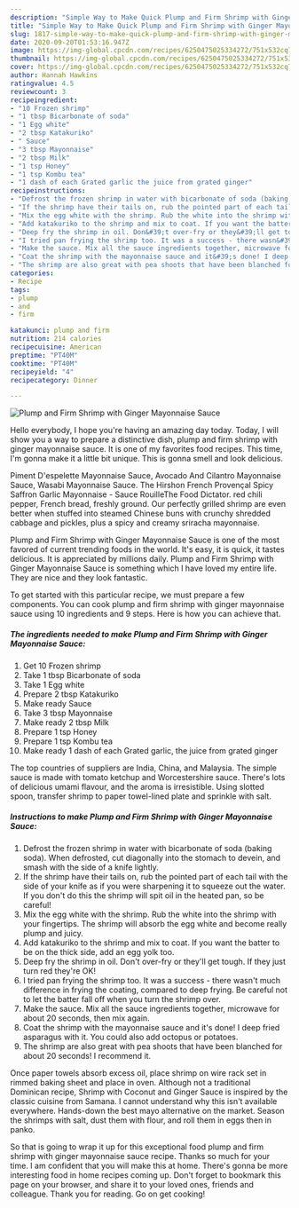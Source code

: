 ```yaml
---
description: "Simple Way to Make Quick Plump and Firm Shrimp with Ginger Mayonnaise Sauce"
title: "Simple Way to Make Quick Plump and Firm Shrimp with Ginger Mayonnaise Sauce"
slug: 1817-simple-way-to-make-quick-plump-and-firm-shrimp-with-ginger-mayonnaise-sauce
date: 2020-09-20T01:53:16.947Z
image: https://img-global.cpcdn.com/recipes/6250475025334272/751x532cq70/plump-and-firm-shrimp-with-ginger-mayonnaise-sauce-recipe-main-photo.jpg
thumbnail: https://img-global.cpcdn.com/recipes/6250475025334272/751x532cq70/plump-and-firm-shrimp-with-ginger-mayonnaise-sauce-recipe-main-photo.jpg
cover: https://img-global.cpcdn.com/recipes/6250475025334272/751x532cq70/plump-and-firm-shrimp-with-ginger-mayonnaise-sauce-recipe-main-photo.jpg
author: Hannah Hawkins
ratingvalue: 4.5
reviewcount: 3
recipeingredient:
- "10 Frozen shrimp"
- "1 tbsp Bicarbonate of soda"
- "1 Egg white"
- "2 tbsp Katakuriko"
- " Sauce"
- "3 tbsp Mayonnaise"
- "2 tbsp Milk"
- "1 tsp Honey"
- "1 tsp Kombu tea"
- "1 dash of each Grated garlic the juice from grated ginger"
recipeinstructions:
- "Defrost the frozen shrimp in water with bicarbonate of soda (baking soda). When defrosted, cut diagonally into the stomach to devein, and smash with the side of a knife lightly."
- "If the shrimp have their tails on, rub the pointed part of each tail with the side of your knife as if you were sharpening it to squeeze out the water. If you don&#39;t do this the shrimp will spit oil in the heated pan, so be careful!"
- "Mix the egg white with the shrimp. Rub the white into the shrimp with your fingertips. The shrimp will absorb the egg white and become really plump and juicy."
- "Add katakuriko to the shrimp and mix to coat. If you want the batter to be on the thick side, add an egg yolk too."
- "Deep fry the shrimp in oil. Don&#39;t over-fry or they&#39;ll get tough. If they just turn red they&#39;re OK!"
- "I tried pan frying the shrimp too. It was a success - there wasn&#39;t much difference in frying the coating, compared to deep frying. Be careful not to let the batter fall off when you turn the shrimp over."
- "Make the sauce. Mix all the sauce ingredients together, microwave for about 20 seconds, then mix again."
- "Coat the shrimp with the mayonnaise sauce and it&#39;s done! I deep fried asparagus with it. You could also add octopus or potatoes."
- "The shrimp are also great with pea shoots that have been blanched for about 20 seconds! I recommend it."
categories:
- Recipe
tags:
- plump
- and
- firm

katakunci: plump and firm 
nutrition: 214 calories
recipecuisine: American
preptime: "PT40M"
cooktime: "PT40M"
recipeyield: "4"
recipecategory: Dinner

---
```



![Plump and Firm Shrimp with Ginger Mayonnaise Sauce](https://img-global.cpcdn.com/recipes/6250475025334272/751x532cq70/plump-and-firm-shrimp-with-ginger-mayonnaise-sauce-recipe-main-photo.jpg)

Hello everybody, I hope you're having an amazing day today. Today, I will show you a way to prepare a distinctive dish, plump and firm shrimp with ginger mayonnaise sauce. It is one of my favorites food recipes. This time, I'm gonna make it a little bit unique. This is gonna smell and look delicious.

Piment D&#39;espelette Mayonnaise Sauce, Avocado And Cilantro Mayonnaise Sauce, Wasabi Mayonnaise Sauce. The Hirshon French Provençal Spicy Saffron Garlic Mayonnaise - Sauce RouilleThe Food Dictator. red chili pepper, French bread, freshly ground. Our perfectly grilled shrimp are even better when stuffed into steamed Chinese buns with crunchy shredded cabbage and pickles, plus a spicy and creamy sriracha mayonnaise.

Plump and Firm Shrimp with Ginger Mayonnaise Sauce is one of the most favored of current trending foods in the world. It's easy, it is quick, it tastes delicious. It is appreciated by millions daily. Plump and Firm Shrimp with Ginger Mayonnaise Sauce is something which I have loved my entire life. They are nice and they look fantastic.


To get started with this particular recipe, we must prepare a few components. You can cook plump and firm shrimp with ginger mayonnaise sauce using 10 ingredients and 9 steps. Here is how you can achieve that.

<!--inarticleads1-->

##### The ingredients needed to make Plump and Firm Shrimp with Ginger Mayonnaise Sauce:

1. Get 10 Frozen shrimp
1. Take 1 tbsp Bicarbonate of soda
1. Take 1 Egg white
1. Prepare 2 tbsp Katakuriko
1. Make ready  Sauce
1. Take 3 tbsp Mayonnaise
1. Make ready 2 tbsp Milk
1. Prepare 1 tsp Honey
1. Prepare 1 tsp Kombu tea
1. Make ready 1 dash of each Grated garlic, the juice from grated ginger


The top countries of suppliers are India, China, and Malaysia. The simple sauce is made with tomato ketchup and Worcestershire sauce. There&#39;s lots of delicious umami flavour, and the aroma is irresistible. Using slotted spoon, transfer shrimp to paper towel-lined plate and sprinkle with salt. 

<!--inarticleads2-->

##### Instructions to make Plump and Firm Shrimp with Ginger Mayonnaise Sauce:

1. Defrost the frozen shrimp in water with bicarbonate of soda (baking soda). When defrosted, cut diagonally into the stomach to devein, and smash with the side of a knife lightly.
1. If the shrimp have their tails on, rub the pointed part of each tail with the side of your knife as if you were sharpening it to squeeze out the water. If you don&#39;t do this the shrimp will spit oil in the heated pan, so be careful!
1. Mix the egg white with the shrimp. Rub the white into the shrimp with your fingertips. The shrimp will absorb the egg white and become really plump and juicy.
1. Add katakuriko to the shrimp and mix to coat. If you want the batter to be on the thick side, add an egg yolk too.
1. Deep fry the shrimp in oil. Don&#39;t over-fry or they&#39;ll get tough. If they just turn red they&#39;re OK!
1. I tried pan frying the shrimp too. It was a success - there wasn&#39;t much difference in frying the coating, compared to deep frying. Be careful not to let the batter fall off when you turn the shrimp over.
1. Make the sauce. Mix all the sauce ingredients together, microwave for about 20 seconds, then mix again.
1. Coat the shrimp with the mayonnaise sauce and it&#39;s done! I deep fried asparagus with it. You could also add octopus or potatoes.
1. The shrimp are also great with pea shoots that have been blanched for about 20 seconds! I recommend it.


Once paper towels absorb excess oil, place shrimp on wire rack set in rimmed baking sheet and place in oven. Although not a traditional Dominican recipe, Shrimp with Coconut and Ginger Sauce is inspired by the classic cuisine from Samana. I cannot understand why this isn&#39;t available everywhere. Hands-down the best mayo alternative on the market. Season the shrimps with salt, dust them with flour, and roll them in eggs then in panko. 

So that is going to wrap it up for this exceptional food plump and firm shrimp with ginger mayonnaise sauce recipe. Thanks so much for your time. I am confident that you will make this at home. There's gonna be more interesting food in home recipes coming up. Don't forget to bookmark this page on your browser, and share it to your loved ones, friends and colleague. Thank you for reading. Go on get cooking!
